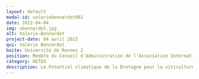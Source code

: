```yaml
---
layout: default
modal-id: valeriebonnardot001
date: 2022-04-04
img: vbonnardot.jpg
alt: Valerie-Bonnardot
project-date: 04 avril 2023
qui: Valérie Bonnardot
boite: Université de Rennes 2
position: Membre du Conseil d'Administration de l'Association Internationale de Climatologie (AIC). Membre de la délégation française des experts de la Commission Viticulture (Groupe ENVIRO) de l'OIV (Office International de la Vigne et du Vin. Membre du Haut Conseil Breton pour le Climat (HCBC)<br>
category: RETEX
description: Le Potentiel climatique de la Bretagne pour la viticulture. Usage de différentes sources de données climatiques en réponse à des questionnements sociétaux.
---
```

